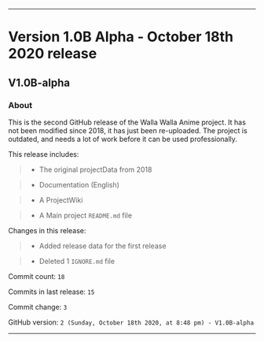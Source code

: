 
***

# Version 1.0B Alpha - October 18th 2020 release

## V1.0B-alpha

### About

This is the second GitHub release of the Walla Walla Anime project. It has not been modified since 2018, it has just been re-uploaded. The project is outdated, and needs a lot of work before it can be used professionally.

This release includes:

> * The original projectData from 2018

> * Documentation (English)

> * A ProjectWiki

> * A Main project `README.md` file

Changes in this release:

> * Added release data for the first release

> * Deleted 1 `IGNORE.md` file

Commit count: `18`

Commits in last release: `15`

Commit change: `3`

GitHub version: `2 (Sunday, October 18th 2020, at 8:48 pm) - V1.0B-alpha`

***
